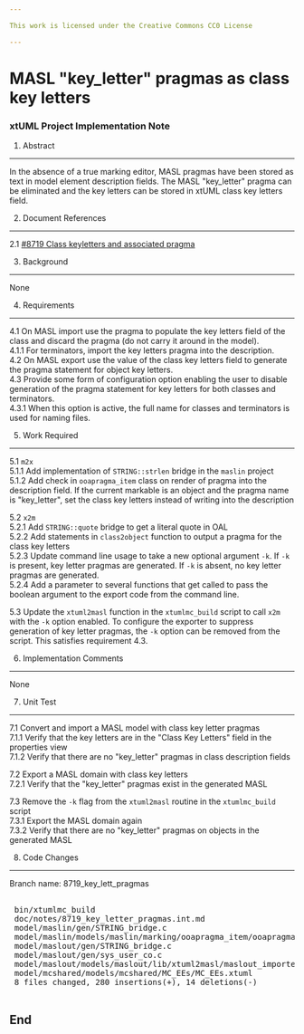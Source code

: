 ```yaml
---

This work is licensed under the Creative Commons CC0 License

---
```


# MASL "key_letter" pragmas as class key letters
### xtUML Project Implementation Note

1. Abstract
-----------
In the absence of a true marking editor, MASL pragmas have been stored as text
in model element description fields. The MASL "key_letter" pragma can be
eliminated and the key letters can be stored in xtUML class key letters field.

2. Document References
----------------------
<a id=2.1></a>2.1 [#8719 Class keyletters and associated pragma](https://support.onefact.net/issues/8719)  

3. Background
-------------
None

4. Requirements
---------------

4.1 On MASL import use the pragma to populate the key letters field of the
class and discard the pragma (do not carry it around in the model).  
4.1.1 For terminators, import the key letters pragma into the description.  
4.2 On MASL export use the value of the class key letters field to generate the
pragma statement for object key letters.  
4.3 Provide some form of configuration option enabling the user to disable
generation of the pragma statement for key letters for both classes and
terminators.  
4.3.1 When this option is active, the full name for classes and terminators is
used for naming files.  

5. Work Required
----------------
5.1 `m2x`  
5.1.1 Add implementation of `STRING::strlen` bridge in the `maslin` project  
5.1.2 Add check in `ooapragma_item` class on render of pragma into the
description field. If the current markable is an object and the pragma name is
"key_letter", set the class key letters instead of writing into the description  

5.2 `x2m`  
5.2.1 Add `STRING::quote` bridge to get a literal quote in OAL  
5.2.2 Add statements in `class2object` function to output a pragma for the class
key letters  
5.2.3 Update command line usage to take a new optional argument `-k`. If `-k` is
present, key letter pragmas are generated. If `-k` is absent, no key letter
pragmas are generated.  
5.2.4 Add a parameter to several functions that get called to pass the boolean
argument to the export code from the command line.  

5.3 Update the `xtuml2masl` function in the `xtumlmc_build` script to call
`x2m` with the `-k` option enabled. To configure the exporter to suppress
generation of key letter pragmas, the `-k` option can be removed from the
script. This satisfies requirement 4.3.

6. Implementation Comments
--------------------------
None

7. Unit Test
------------
7.1 Convert and import a MASL model with class key letter pragmas  
7.1.1 Verify that the key letters are in the "Class Key Letters" field in the
properties view  
7.1.2 Verify that there are no "key_letter" pragmas in class description fields  

7.2 Export a MASL domain with class key letters  
7.2.1 Verify that the "key_letter" pragmas exist in the generated MASL  

7.3 Remove the `-k` flag from the `xtuml2masl` routine in the `xtumlmc_build`
script  
7.3.1 Export the MASL domain again  
7.3.2 Verify that there are no "key_letter" pragmas on objects in the generated
MASL  

8. Code Changes
---------------
Branch name: 8719_key_lett_pragmas

<pre>

 bin/xtumlmc_build                                                                   |   2 +-
 doc/notes/8719_key_letter_pragmas.int.md                                            | 104 ++++++++++++++++++++++++++++++++++++++++++++++++++++++++++++++++++++++
 model/maslin/gen/STRING_bridge.c                                                    |   4 ++-
 model/maslin/models/maslin/marking/ooapragma_item/ooapragma_item.xtuml              |  23 ++++++++++++++--
 model/maslout/gen/STRING_bridge.c                                                   |  13 +++++++++
 model/maslout/gen/sys_user_co.c                                                     |  10 +++++--
 model/maslout/models/maslout/lib/xtuml2masl/maslout_imported/maslout_imported.xtuml | 128 ++++++++++++++++++++++++++++++++++++++++++++++++++++++++++++++++++++++++++++++++++----
 model/mcshared/models/mcshared/MC_EEs/MC_EEs.xtuml                                  |  10 +++++++
 8 files changed, 280 insertions(+), 14 deletions(-)

</pre>

End
---

